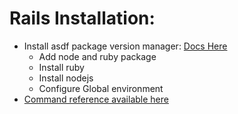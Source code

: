 # Rails Installation:
- Install asdf package version manager: [Docs Here](https://asdf-vm.com/guide/getting-started.html)
    - Add node and ruby package
    - Install ruby
    - Install nodejs 
    - Configure Global environment
- [Command reference available here](https://asdf-vm.com/manage/commands.html)
